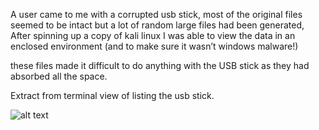 
A user came to me with a corrupted usb stick, most of the original files seemed to be intact but a lot of random large files had been generated, 
After spinning up a copy of kali linux I was able to view the data in an enclosed environment (and to make sure it wasn’t windows malware!)

these files made it difficult to do anything with the USB stick as they had absorbed all the space.

Extract from terminal view of listing the usb stick.

![alt text](https://wanatry.github.io/images/1_usb_stick.jpg)
